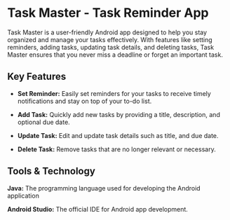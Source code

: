 
# Task Master - Task Reminder App

Task Master is a user-friendly Android app designed to help you stay organized and manage your tasks effectively. With features like setting reminders, adding tasks, updating task details, and deleting tasks, Task Master ensures that you never miss a deadline or forget an important task.


## Key Features

- **Set Reminder:** Easily set reminders for your tasks to receive timely notifications and stay on top of your to-do list.

- **Add Task:** Quickly add new tasks by providing a title, description, and optional due date.

- **Update Task:** Edit and update task details such as title, and due date.

- **Delete Task:** Remove tasks that are no longer relevant or necessary.


## Tools & Technology

**Java:** The programming language used for developing the Android application

**Android Studio:** The official IDE for Android app development.



